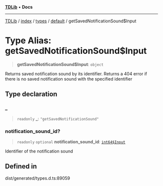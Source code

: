 [**TDLib**](../../../../../../README.md) • **Docs**

***

[TDLib](../../../../../../modules.md) / [index](../../../../../README.md) / [types](../../../README.md) / [default](../README.md) / getSavedNotificationSound$Input

# Type Alias: getSavedNotificationSound$Input

> **getSavedNotificationSound$Input**: `object`

Returns saved notification sound by its identifier. Returns a 404 error if there is no saved notification sound with the specified identifier

## Type declaration

### \_

> `readonly` **\_**: `"getSavedNotificationSound"`

### notification\_sound\_id?

> `readonly` `optional` **notification\_sound\_id**: [`int64$Input`](int64$Input.md)

Identifier of the notification sound

## Defined in

dist/generated/types.d.ts:89059
